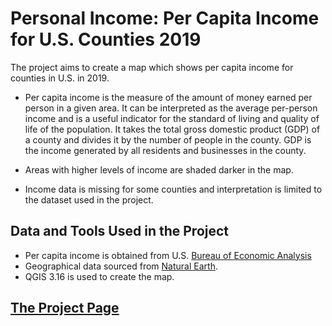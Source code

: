 # Personal Income: Per Capita Income for U.S. Counties 2019

The project aims to create a map which shows per capita income for counties in U.S. in 2019. 

* Per capita income is the measure of the amount of money earned per person in a given area. 
It can be interpreted as the average per-person income and is a useful indicator for the standard of living and quality of life of the population. 
It takes the total gross domestic product (GDP) of a county and divides it by the number of people in the county. GDP is the income generated by all residents and businesses in the county. 

* Areas with higher levels of income are shaded darker in the map. 

* Income data is missing for some counties and interpretation is limited to the dataset used in the project. 
		
## Data and Tools Used in the Project
* Per capita income is obtained from U.S. [Bureau of Economic Analysis](https://apps.bea.gov/iTable/iTable.cfm?reqid=70&step=1&acrdn=6)
* Geographical data sourced from [Natural Earth](https://www.naturalearthdata.com/downloads/).
* QGIS 3.16 is used to create the map.


## [The Project Page](https://erdalerol.github.io/US-Per-Capita-Income-by-County-in-2019/)
